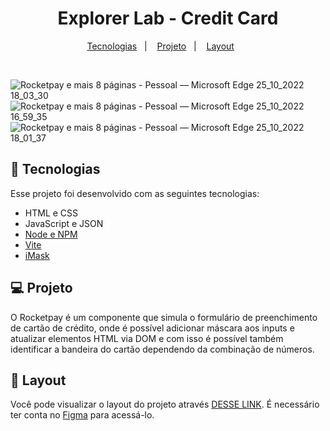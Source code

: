 <h1 align="center"> Explorer Lab - Credit Card </h1>

<p align="center">
  <a href="#-tecnologias">Tecnologias</a>&nbsp;&nbsp;&nbsp;|&nbsp;&nbsp;&nbsp;
  <a href="#-projeto">Projeto</a>&nbsp;&nbsp;&nbsp;|&nbsp;&nbsp;&nbsp;
  <a href="#-layout">Layout</a>&nbsp;&nbsp;&nbsp;&nbsp;&nbsp;&nbsp;
</p>

<br>

![Rocketpay e mais 8 páginas - Pessoal — Microsoft​ Edge 25_10_2022 18_03_30](https://user-images.githubusercontent.com/101364762/197881670-f75b760b-bb40-4b39-bc83-70512a85dc46.png)
![Rocketpay e mais 8 páginas - Pessoal — Microsoft​ Edge 25_10_2022 16_59_35](https://user-images.githubusercontent.com/101364762/197881355-3db099ca-8aae-4b69-bdce-c5e7bdcc4d2b.png)
![Rocketpay e mais 8 páginas - Pessoal — Microsoft​ Edge 25_10_2022 18_01_37](https://user-images.githubusercontent.com/101364762/197881361-b467d5e1-27ac-4a52-aff6-66fd3f6d40e9.png)


## 🚀 Tecnologias

Esse projeto foi desenvolvido com as seguintes tecnologias:

- HTML e CSS
- JavaScript e JSON
- [Node e NPM](https://nodejs.org/)
- [Vite](https://vitejs.dev/)
- [iMask](https://imask.js.org)

## 💻 Projeto

O Rocketpay é um componente que simula o formulário de preenchimento de cartão de crédito, onde é possível adicionar máscara aos inputs e atualizar elementos HTML via DOM e com isso é possível também identificar a bandeira do cartão dependendo da combinação de números.

## 🔖 Layout

Você pode visualizar o layout do projeto através [DESSE LINK](https://www.figma.com/file/gpqavL469k0pPUGOmAQEM9/Explorer-Lab-%2301/duplicate). É necessário ter conta no [Figma](https://figma.com) para acessá-lo.
